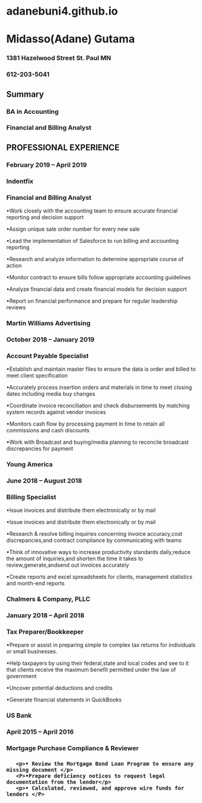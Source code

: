 # adanebuni4.github.io

<html>
<head>
    <title> Github Page </title>
</head>
<body>
         <h1> Midasso(Adane) Gutama </h1>
   <h3> 1381 Hazelwood Street St. Paul MN </h3>
   <h3> 612-203-5041 </h3>
   
   <h2> Summary </h2>
   <h3> BA in Accounting </h3>
   <h3> Financial and Billing Analyst</h3>
   
   <h2> PROFESSIONAL EXPERIENCE </h2>
   <h3>February 2019 – April 2019 </h3>
   <h3> Indentfix </h3>
   <h3> Financial and Billing Analyst</h3>
    <p> •Work closely with the accounting team to ensure accurate financial reporting and decision support </P>
    <p> •Assign unique sale order number for every new sale </P>   
    <p> •Lead the implementation of Salesforce to run billing and accounting reporting </P>
    <p> •Research and analyze information to determine appropriate course of action </P>
    <p> •Monitor contract to ensure bills follow appropriate accounting guidelines </P>
    <p> •Analyze financial data and create financial models for decision support  </P>
    <p> •Report on financial performance and prepare for regular leadership reviews </P>
     
   <h3> Martin Williams Advertising </h3>
   <h3> October 2018 – January 2019 </h3>
   <h3> Account Payable Specialist </h3>
     <p> •Establish and maintain master files to ensure the data is order and billed to meet client specification </p>
     <p> •Accurately process insertion orders and materials in time to meet closing dates including media buy changes </p>
     <p> •Coordinate invoice reconciliation and check disbursements by matching system records against vendor invoices </p> 
     <p> •Monitors cash flow by processing payment in time to retain all commissions and cash discounts </p>
     <p> •Work with Broadcast and buying/media planning to reconcile broadcast discrepancies for payment </p>
   <h3> Young America </h3>
   <h3> June 2018 – August 2018</h3>
   <h3> Billing Specialist</h3>
     <p> •Issue invoices and distribute them electronically or by mail </p>
     <p> •Issue invoices and distribute them electronically or by mail </p>
     <p> •Research & resolve billing inquiries concerning invoice accuracy,cost discrepancies,and contract compliance by communicating with teams </p>
     <p> •Think of innovative ways to increase productivity standards daily,reduce the amount of inquiries,and shorten the time it takes to review,generate,andsend out invoices accurately</p>
     <p> •Create reports and excel spreadsheets for clients, management statistics and month-end reports </p> 
  <h3> Chalmers & Company, PLLC </h3>
  <h3> January 2018 – April 2018  </h3>    
  <h3> Tax Preparer/Bookkeeper </h3>
    <p> •Prepare or assist in preparing simple to complex tax returns for individuals or small businesses.</p>
    <p> •Help taxpayers by using their federal,state and local codes and see to it that clients receive the maximum benefit  permitted under the law of government</p>
    <p> •Uncover potential deductions and credits </P>
    <P> •Generate financial statements in QuickBooks </P>
    
   <h3> US Bank <h3> 
   <h3> April 2015 – April 2016 <h3>        
   <h3> Mortgage Purchase Compliance & Reviewer <h3> 
       
       <p>•	Review the Mortgage Bond Loan Program to ensure any missing document </p>
       <P>•Prepare deficiency notices to request legal documentation from the lender</p>
       <p>•	Calculated, reviewed, and approve wire funds for lenders </P>
    
<body>
<html>
